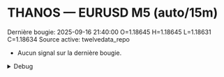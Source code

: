 # THANOS — EURUSD M5 (auto/15m)
Dernière bougie: 2025-09-16 21:40:00  O=1.18645  H=1.18645  L=1.18631  C=1.18634
Source active: twelvedata_repo

- Aucun signal sur la dernière bougie.

<details><summary>Debug</summary>

- TD_API_KEY manquant.

</details>